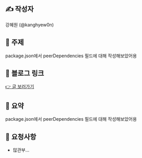 ## ✍️ 작성자

강혜원 (@kanghyew0n)

## 📌 주제

package.json에서 peerDependencies 필드에 대해 작성해보았어용

## 🔗 블로그 링크

[👉 글 보러가기](https://velog.io/@kanghyeron/peer)

## 📝 요약

package.json에서 peerDependencies 필드에 대해 작성해보았어용

## 🤝 요청사항

- 많관부...
